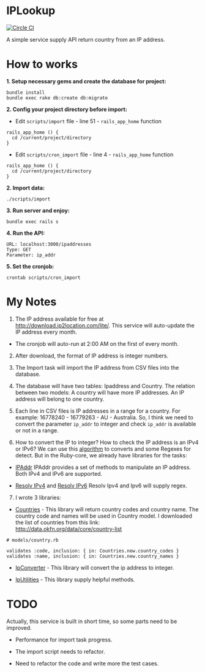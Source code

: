 # IPLookup

[![Circle CI](https://circleci.com/gh/vinhnglx/iplookup.svg?style=svg)](https://circleci.com/gh/vinhnglx/iplookup)

A simple service supply API return country from an IP address.

# How to works

**1. Setup necessary gems and create the database for project:**

```
bundle install
bundle exec rake db:create db:migrate
```

**2. Config your project directory before import:**

- Edit `scripts/import` file - line 51 - `rails_app_home` function

```
rails_app_home () {
  cd /current/project/directory
}
```

- Edit `scripts/cron_import` file - line 4 - `rails_app_home` function

```
rails_app_home () {
  cd /current/project/directory
}
```

**2. Import data:**

```
./scripts/import
```

**3. Run server and enjoy:**

```
bundle exec rails s
```

**4. Run the API:**

```
URL: localhost:3000/ipaddresses
Type: GET
Parameter: ip_addr
```

**5. Set the cronjob:**

```
crontab scripts/cron_import
```

# My Notes

1. The IP address available for free at http://download.ip2location.com/lite/. This service will auto-update the IP address every month.
  - The cronjob will auto-run at 2:00 AM on the first of every month.

2. After download, the format of IP address is integer numbers.

3. The Import task will import the IP address from CSV files into the database.

4. The database will have two tables: Ipaddress and Country. The relation between two models: A country will have more IP addresses. An IP address will belong to one country.

5. Each line in CSV files is IP addresses in a range for a country. For example: 16778240 - 16779263 - AU - Australia. So, I think we need to convert the parameter `ip_addr` to integer and check `ip_addr` is available or not in a range.

6. How to convert the IP to integer? How to check the IP address is an IPv4 or IPv6? We can use this [algorithm](http://www.mkyong.com/java/java-convert-ip-address-to-decimal-number/) to converts and some Regexes for detect. But in the Ruby-core, we already have libraries for the tasks:

  - [IPAddr](http://docs.ruby-lang.org/en/2.2.0/IPAddr.html) IPAddr provides a set of methods to manipulate an IP address. Both IPv4 and IPv6 are supported.

  - [Resolv IPv4](http://docs.ruby-lang.org/en/2.2.0/Resolv/IPv4.html) and [Resolv IPv6](http://docs.ruby-lang.org/en/2.2.0/Resolv/IPv6.html) Resolv Ipv4 and Ipv6 will supply regex.

7. I wrote 3 libraries:

  - [Countries](lib/countries.rb) - This library will return country codes and country name. The country code and names will be used in Country model. I downloaded the list of countries from this link: http://data.okfn.org/data/core/country-list

  ```
  # models/country.rb

  validates :code, inclusion: { in: Countries.new.country_codes }
  validates :name, inclusion: { in: Countries.new.country_names }
  ```

  - [IpConverter](lib/ip_converter.rb) - This library will convert the ip address to integer.

  - [IpUtilities](lib/ip_utilities.rb) - This library supply helpful methods.

# TODO

Actually, this service is built in short time, so some parts need to be improved.

- Performance for import task progress.

- The import script needs to refactor.

- Need to refactor the code and write more the test cases.

